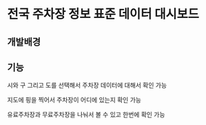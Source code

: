 # 전국 주차장 정보 표준 데이터 대시보드

## 개발배경
 

## 기능
 시와 구 그리고 도를 선택해서 주차장 데이터에 대해서 확인 가능

 지도에 핑을 찍어서 주차장이 어디에 있는지 확인 가능 

 유료주차장과 무료주차장을 나눠서 볼 수 있고 한번에 확인 가능



